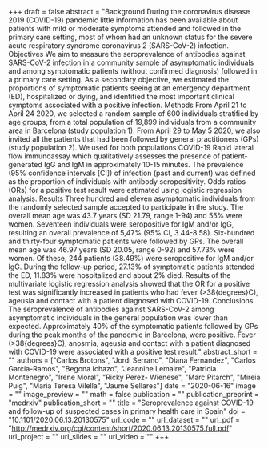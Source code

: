 +++
draft = false
abstract = "Background During the coronavirus disease 2019 (COVID-19) pandemic little information has been available about patients with mild or moderate symptoms attended and followed in the primary care setting, most of whom had an unknown status for the severe acute respiratory syndrome coronavirus 2 (SARS-CoV-2) infection. Objectives We aim to measure the seroprevalence of antibodies against SARS-CoV-2 infection in a community sample of asymptomatic individuals and among symptomatic patients (without confirmed diagnosis) followed in a primary care setting. As a secondary objective, we estimated the proportions of symptomatic patients seeing at an emergency department (ED), hospitalized or dying, and identified the most important clinical symptoms associated with a positive infection. Methods From April 21 to April 24 2020, we selected a random sample of 600 individuals stratified by age groups, from a total population of 19,899 individuals from a community area in Barcelona (study population 1). From April 29 to May 5 2020, we also invited all the patients that had been followed by general practitioners (GPs) (study population 2). We used for both populations COVID-19 Rapid lateral flow immunoassay which qualitatively assesses the presence of patient-generated IgG and IgM in approximately 10-15 minutes. The prevalence (95% confidence intervals [CI]) of infection (past and current) was defined as the proportion of individuals with antibody seropositivity. Odds ratios (ORs) for a positive test result were estimated using logistic regression analysis. Results Three hundred and eleven asymptomatic individuals from the randomly selected sample accepted to participate in the study. The overall mean age was 43.7 years (SD 21.79, range 1-94) and 55% were women. Seventeen individuals were seropositive for IgM and/or IgG, resulting an overall prevalence of 5,47% (95% CI, 3.44-8.58). Six-hundred and thirty-four symptomatic patients were followed by GPs. The overall mean age was 46.97 years (SD 20.05, range 0-92) and 57.73% were women. Of these, 244 patients (38.49%) were seropositive for IgM and/or IgG. During the follow-up period, 27.13% of symptomatic patients attended the ED, 11.83% were hospitalized and about 2% died. Results of the multivariate logistic regression analysis showed that the OR for a positive test was significantly increased in patients who had fever (>38{degrees}C), ageusia and contact with a patient diagnosed with COVID-19. Conclusions The seroprevalence of antibodies against SARS-CoV-2 among asymptomatic individuals in the general population was lower than expected. Approximately 40% of the symptomatic patients followed by GPs during the peak months of the pandemic in Barcelona, were positive. Fever (>38{degrees}C), anosmia, ageusia and contact with a patient diagnosed with COVID-19 were associated with a positive test result."
abstract_short = ""
authors = ["Carlos Brotons", "Jordi Serrano", "Diana Fernandez", "Carlos Garcia-Ramos", "Begona Ichazo", "Jeannine Lemaire", "Patricia Montenegro", "Irene Moral", "Ricky Perez- Wienese", "Marc Pitarch", "Mireia Puig", "Maria Teresa Vilella", "Jaume Sellares"]
date = "2020-06-16"
image = ""
image_preview = ""
math = false
publication = ""
publication_preprint = "medrxiv"
publication_short = ""
title = "Seroprevalence against COVID-19 and follow-up of suspected cases in primary health care in Spain"
doi = "10.1101/2020.06.13.20130575"
url_code = ""
url_dataset = ""
url_pdf = "http://medrxiv.org/cgi/content/short/2020.06.13.20130575.full.pdf"
url_project = ""
url_slides = ""
url_video = ""
+++